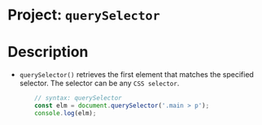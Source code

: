 # Project: `querySelector`


# Description
* `querySelector()`  retrieves the first element that matches the specified selector. The selector can be any `CSS selector`.

    ```js
        // syntax: querySelector
        const elm = document.querySelector('.main > p');
        console.log(elm);
    ```